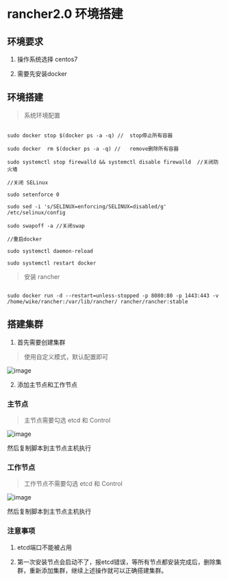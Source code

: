 # rancher2.0 环境搭建

## 环境要求


1.  操作系统选择 centos7

2.  需要先安装docker

## 环境搭建


>  系统环境配置

```shell

sudo docker stop $(docker ps -a -q) //  stop停止所有容器

sudo docker  rm $(docker ps -a -q) //   remove删除所有容器

sudo systemctl stop firewalld && systemctl disable firewalld  //关闭防火墙

//关闭 SELinux

sudo setenforce 0

sudo sed -i 's/SELINUX=enforcing/SELINUX=disabled/g' /etc/selinux/config

sudo swapoff -a //关闭swap

//重启docker

sudo systemctl daemon-reload

sudo systemctl restart docker

```

>  安装 rancher

```shell

sudo docker run -d --restart=unless-stopped -p 8080:80 -p 1443:443 -v /home/wike/rancher:/var/lib/rancher/ rancher/rancher:stable

```


##  搭建集群

1. 首先需要创建集群

> 使用自定义模式，默认配置即可  

![image](https://csdn.52wike.com/2020-10-19/6fa0c602-d1a4-4c9a-b493-828137df6e74.png)

2. 添加主节点和工作节点


###  主节点

>  主节点需要勾选 etcd 和 Control

![image](https://csdn.52wike.com/2020-10-19/0202325b-8057-4022-b0f5-f3602ccfd381.png)

然后复制脚本到主节点主机执行

### 工作节点

> 工作节点不需要勾选 etcd 和 Control


![image](https://csdn.52wike.com/2020-10-19/1ff6fa18-7b1e-49d2-bff6-fa4c2618d16a.png)

然后复制脚本到主节点主机执行


###  注意事项

1. etcd端口不能被占用

2. 第一次安装节点会启动不了，报etcd错误，等所有节点都安装完成后，删除集群，重新添加集群，继续上述操作就可以正确搭建集群。